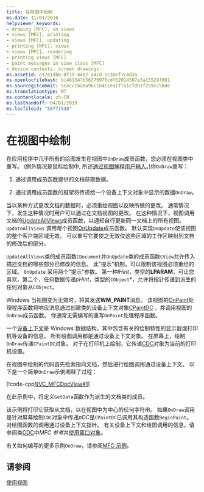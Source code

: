 ```yaml
---
title: 在视图中绘制
ms.date: 11/04/2016
helpviewer_keywords:
- drawing [MFC], in views
- views [MFC], printing
- views [MFC], updating
- printing [MFC], views
- views [MFC], rendering
- printing views [MFC]
- paint messages in view class [MFC]
- device contexts, screen drawings
ms.assetid: e3761db6-0f19-4482-a4cd-ac38ef7c4d3a
ms.openlocfilehash: bc461347b56379976cdf62014507e3a15529f081
ms.sourcegitcommit: 5cecccba0a96c1b4ccea1f7a1cfd91f259cc5bde
ms.translationtype: MT
ms.contentlocale: zh-CN
ms.lasthandoff: 04/01/2019
ms.locfileid: "58772548"
---
```

# <a name="drawing-in-a-view"></a>在视图中绘制

在应用程序中几乎所有的绘图发生在视图中`OnDraw`成员函数，您必须在视图类中重写。 (例外情况是鼠标绘制中, 所述[通过视图解释用户输入](../mfc/interpreting-user-input-through-a-view.md)。)你`OnDraw`重写：

1. 通过调用成员函数提供的文档获取数据。

1. 通过调用成员函数的框架将传递给一个设备上下文对象中显示的数据`OnDraw`。

当以某种方式更改文档的数据时，必须重绘视图以反映所做的更改。 通常情况下，发生这种情况时用户可以通过在文档视图的更改。 在这种情况下，视图调用文档的[UpdateAllViews](../mfc/reference/cdocument-class.md#updateallviews)成员函数，以通知自行更新同一文档上的所有视图。 `UpdateAllViews` 调用每个视图[OnUpdate](../mfc/reference/cview-class.md#onupdate)成员函数。 默认实现`OnUpdate`使该视图的整个客户端区域无效。 可以重写它要使之无效仅这些区域的工作区映射到文档的修改后的部分。

`UpdateAllViews`类的成员函数`CDocument`并`OnUpdate`类的成员函数`CView`允许传入描述文档的哪些部分已修改的信息。 此"提示"机制，可以限制该视图必须重绘的区域。 `OnUpdate` 采用两个"提示"参数。 第一种*lHint*，类型的**LPARAM**，可让您喜欢，第二个，任何数据传递*pHint*，类型的`CObject`*，允许将指针传递到派生的任何对象从`CObject`。

Windows 当视图变为无效时，将其发送**WM_PAINT**消息。 该视图的[OnPaint](../mfc/reference/cwnd-class.md#onpaint)处理程序函数将响应消息通过创建类的设备上下文对象[CPaintDC](../mfc/reference/cpaintdc-class.md) ，并调用视图的`OnDraw`成员函数。 你通常无需编写的重写`OnPaint`处理程序函数。

一个[设备上下文](../mfc/device-contexts.md)是 Windows 数据结构，其中包含有关的绘制特性的显示器或打印机等设备的信息。 所有绘图调用都是通过设备上下文对象。 在屏幕上，绘制`OnDraw`传递`CPaintDC`对象。 对于在打印机上绘制，它传递[CDC](../mfc/reference/cdc-class.md)对象为当前的打印机设置。

在视图中绘制的代码首先检索指向文档，然后进行绘图调用通过设备上下文。 以下是一个简单`OnDraw`示例阐释了过程：

[!code-cpp[NVC_MFCDocView#1](../mfc/codesnippet/cpp/drawing-in-a-view_1.cpp)]

在此示例中，将定义`GetData`函数作为派生的文档类的成员。

该示例将打印它获取从文档，以在视图中为中心的任何字符串。 如果`OnDraw`调用是针对屏幕绘制`CDC`对象中传递*pDC*是`CPaintDC`已调用其构造函数`BeginPaint`。 对绘图函数的调用通过设备上下文指针。 有关设备上下文和绘图调用的信息，请参阅类[CDC](../mfc/reference/cdc-class.md)中*MFC 参考*并[使用窗口对象](../mfc/working-with-window-objects.md)。

有关如何编写的更多示例`OnDraw`，请参阅[MFC 示例](../overview/visual-cpp-samples.md)。

## <a name="see-also"></a>请参阅

[使用视图](../mfc/using-views.md)
